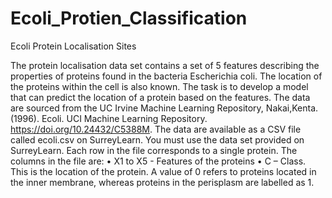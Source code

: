 # Ecoli_Protien_Classification
Ecoli Protein Localisation Sites

The protein localisation data set contains a set of 5 features describing the
properties of proteins found in the bacteria Escherichia coli. The location of the
proteins within the cell is also known. The task is to develop a model that can predict
the location of a protein based on the features. The data are sourced from the UC
Irvine Machine Learning Repository, Nakai,Kenta. (1996). Ecoli. UCI Machine
Learning Repository. https://doi.org/10.24432/C5388M.
The data are available as a CSV file called ecoli.csv on SurreyLearn. You must use
the data set provided on SurreyLearn. Each row in the file corresponds to a single
protein. The columns in the file are:
• X1 to X5 - Features of the proteins
• C – Class. This is the location of the protein. A value of 0 refers to proteins
located in the inner membrane, whereas proteins in the perisplasm are
labelled as 1. 
